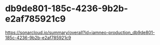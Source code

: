 # db9de801-185c-4236-9b2b-e2af785921c9
https://sonarcloud.io/summary/overall?id=iamneo-production_db9de801-185c-4236-9b2b-e2af785921c9
